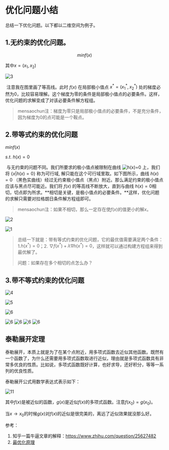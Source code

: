 # 优化问题小结

总结一下优化问题。以下都以二维空间为例子。

## 1.无约束的优化问题。

$$minf(x)$$

其中$x=(x_1,x_2)$

![3](./pics/3.jpg)

​	注意我在图里画了等高线。此时 $f(x)$ 在局部极小值点 $x^*=(x_1^*,x_2^*)$ 处的梯度必然为0，比较容易理解。这个梯度为零的条件是局部极小值点的必要条件。这样，优化问题的求解变成了对该必要条件解方程组。

> mensaochun注：梯度为零只是局部极小值点的必要条件，不是充分条件，因为梯度为0的点可能是一个鞍点。
>

## 2.带等式约束的优化问题

$minf(x)$

$s.t.\ h(x)=0$

​	与无约束的问题不同。我们所要求的极小值点被限制在曲线 ![h(x)=0](https://www.zhihu.com/equation?tex=h%28x%29%3D0) 上，我们将 $\{x|h(x)=0\}$ 称为可行域, 解只能在这个可行域里取。如下图所示，曲线 $h(x)=0$ （黑色实曲线）经过无约束极小值点（黑点）附近。那么满足约束的极小值点应该与黑点尽可能近。我们将 $f(x)$ 的等高线不断放大，直到与曲线 $h(x)=0$相切，切点即为所求。**相切是关键，是极小值点的必要条件。**这样，优化问题的求解只需要对拉格朗日条件解方程组即可。

> mensaochun注：如果不相切，那么一定存在使$f(x)$的值更小的解$x$。

![2](./pics/2.jpg)



![1](./pics/1.png)

> 总结一下就是：带有等式约束的优化问题，它的最优值需要满足两个条件：1.$h(x^*)=0$；2. $\nabla f(x^*)+\lambda \nabla h(x^*)=0$，这样就可以通过构建方程组来得到最优解了。
>
> 问题：如果存在多个相切的点怎么办？

## 3.带不等式约束的优化问题

![4](./pics/4.png)



![5](./pics/5.png)



![6](./pics/6.png)

![6](./pics/7.png)
![6](./pics/8.png)
![6](./pics/9.png)
![6](./pics/10.png)

## 泰勒展开定理

泰勒展开，本质上就是为了在某个点附近，用多项式函数去近似其他函数。既然有一个函数了，为什么还需要用多项式函数取进行近似，理由就是多项式函数具有非常多优良的性质。比如说，多项式函数既好计算，也好求导，还好积分，等等一系列的优良性质。

泰勒展开公式用数学表达式表示如下：

![11](E:\MachineLearning\Optimization\pics\11.png)

其中$f(x)$是被近似的函数，$g(x)$是近似$f(x)$的多项式函数。注意$f(x_0)=g(x_0)$。

当$x→x_0$的时候$g(x)$对$f(x)$的近似是很完美的，离远了近似效果就没那么好。

参考：

1. 知乎一篇牛逼文章的解释：https://www.zhihu.com/question/25627482
2. [最优化原理](https://www.zybuluo.com/vivounicorn/note/446479#4-%E6%9C%80%E4%BC%98%E5%8C%96%E5%8E%9F%E7%90%86)